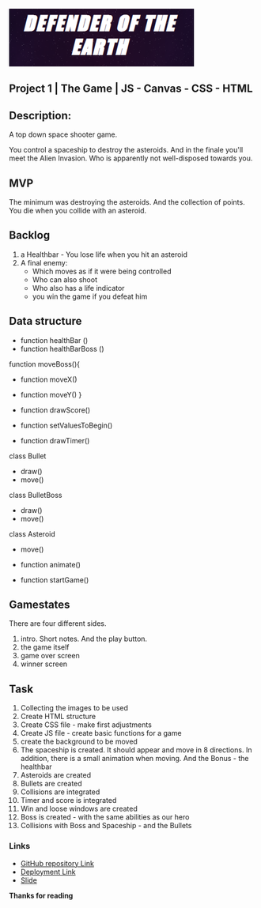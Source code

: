 ![logo_of_the_game](https://github.com/kohoki/Project-1/blob/cbc63bb68e6573db84d56a6eb46c19f7a0a5b98f/images/game_name.png)


## Project 1 | The Game | JS - Canvas - CSS - HTML

## Description:

A top down space shooter game.

You control a spaceship to destroy the asteroids. And in the finale you'll meet the Alien Invasion. 
Who is apparently not well-disposed towards you.

## MVP

The minimum was destroying the asteroids. And the collection of points. 
You die when you collide with an asteroid.

## Backlog

1. a Healthbar - You lose life when you hit an asteroid
2. A final enemy:
    - Which moves as if it were being controlled
    - Who can also shoot
    - Who also has a life indicator
    - you win the game if you defeat him

## Data structure

- function healthBar ()
- function healthBarBoss ()

function moveBoss(){
- function moveX()
- function moveY()
}

- function drawScore()
- function setValuesToBegin()
- function drawTimer()

class Bullet
- draw()
- move()

class BulletBoss
- draw()
- move()

class Asteroid
- move()

- function animate()
- function startGame()

## Gamestates

There are four different sides.

1. intro. Short notes. And the play button.
2. the game itself
3. game over screen
4. winner screen

## Task

1. Collecting the images to be used
2. Create HTML structure 
3. Create CSS file - make first adjustments
4. Create JS file - create basic functions for a game
5. create the background to be moved
6. The spaceship is created. It should appear and move in 8 directions. 
In addition, there is a small animation when moving. And the Bonus - the healthbar
7. Asteroids are created
8. Bullets are created
9. Collisions are integrated
10. Timer and score is integrated
11. Win and loose windows are created
12. Boss is created - with the same abilities as our hero
13. Collisions with Boss and Spaceship - and the Bullets

### Links

- [GitHub repository Link](https://github.com/kohoki/Project-1)
- [Deployment Link](https://kohoki.github.io/Project-1/)
- [Slide](https://docs.google.com/presentation/d/1m9d6V-wTnhs2nwvOZTm-7vaZgqw8Z2mFPXcZ82ZltBo/edit?usp=sharing)



**Thanks for reading** 
